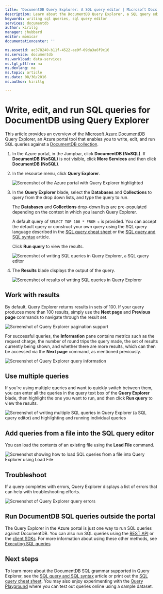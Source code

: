 ```yaml
---
title: 'DocumentDB Query Explorer: A SQL query editor | Microsoft Docs'
description: Learn about the DocumentDB Query Explorer, a SQL query editor in the Azure portal for writing SQL queries and running them against a NoSQL DocumentDB collection.
keywords: writing sql queries, sql query editor
services: documentdb
author: kirillg
manager: jhubbard
editor: monicar
documentationcenter: ''

ms.assetid: ac378240-b11f-4522-ae9f-09da3a6f9c16
ms.service: documentdb
ms.workload: data-services
ms.tgt_pltfrm: na
ms.devlang: na
ms.topic: article
ms.date: 08/30/2016
ms.author: kirillg

---
```

# Write, edit, and run SQL queries for DocumentDB using Query Explorer
This article provides an overview of the [Microsoft Azure DocumentDB](https://azure.microsoft.com/services/documentdb/) Query Explorer, an Azure portal tool that enables you to write, edit, and run SQL queries against a [DocumentDB collection](documentdb-create-collection.md).

1. In the Azure portal, in the Jumpbar, click **DocumentDB (NoSQL)**. If **DocumentDB (NoSQL)** is not visible, click **More Services** and then click **DocumentDB (NoSQL)**.
2. In the resource menu, click **Query Explorer**. 
   
    ![Screenshot of the Azure portal with Query Explorer highlighted](./media/documentdb-query-collections-query-explorer/queryexplorercommand.png)
3. In the **Query Explorer** blade, select the **Databases** and **Collections** to query from the drop down lists, and type the query to run. 
   
    The **Databases** and **Collections** drop-down lists are pre-populated depending on the context in which you launch Query Explorer. 
   
    A default query of `SELECT TOP 100 * FROM c` is provided.  You can accept the default query or construct your own query using the SQL query language described in the [SQL query cheat sheet](documentdb-sql-query-cheat-sheet.md) or the [SQL query and SQL syntax](documentdb-sql-query.md) article.
   
    Click **Run query** to view the results.
   
    ![Screenshot of writing SQL queries in Query Explorer, a SQL query editor](./media/documentdb-query-collections-query-explorer/queryexplorerinitial.png)
4. The **Results** blade displays the output of the query. 
   
    ![Screenshot of results of writing SQL queries in Query Explorer](./media/documentdb-query-collections-query-explorer/queryresults1.png)

## Work with results
By default, Query Explorer returns results in sets of 100.  If your query produces more than 100 results, simply use the **Next page** and **Previous page** commands to navigate through the result set.

![Screenshot of Query Explorer pagination support](./media/documentdb-query-collections-query-explorer/queryresultspagination.png)

For successful queries, the **Information** pane contains metrics such as the request charge,  the number of round trips the query made, the set of results currently being shown, and whether there are more results, which can then be accessed via the **Next page** command, as mentioned previously.

![Screenshot of Query Explorer query information](./media/documentdb-query-collections-query-explorer/queryinformation.png)

## Use multiple queries
If you're using multiple queries and want to quickly switch between them, you can enter all the queries in the query text box of the **Query Explorer** blade, then highlight the one you want to run, and then click **Run query** to view the results.

![Screenshot of writing multiple SQL queries in Query Explorer (a SQL query editor) and highlighting and running individual queries](./media/documentdb-query-collections-query-explorer/queryexplorerhighlightandrun.png)

## Add queries from a file into the SQL query editor
You can load the contents of an existing file using the **Load File** command.

![Screenshot showing how to load SQL queries from a file into Query Explorer using Load File](./media/documentdb-query-collections-query-explorer/loadqueryfile.png)

## Troubleshoot
If a query completes with errors, Query Explorer displays a list of errors that can help with troubleshooting efforts.

![Screenshot of Query Explorer query errors](./media/documentdb-query-collections-query-explorer/queryerror.png)

## Run DocumentDB SQL queries outside the portal
The Query Explorer in the Azure portal is just one way to run SQL queries against DocumentDB. You can also run SQL queries using the [REST API](https://msdn.microsoft.com/library/azure/dn781481.aspx) or the [client SDKs](documentdb-sdk-dotnet.md). For more information about using these other methods, see [Executing SQL queries](documentdb-sql-query.md#executing-sql-queries)

## Next steps
To learn more about the DocumentDB SQL grammar supported in Query Explorer, see the [SQL query and SQL syntax](documentdb-sql-query.md) article or print out the [SQL query cheat sheet](documentdb-sql-query-cheat-sheet.md).
You may also enjoy experimenting with the [Query Playground](https://www.documentdb.com/sql/demo) where you can test out queries online using a sample dataset.

